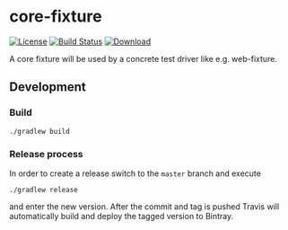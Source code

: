core-fixture
============

[![License](http://img.shields.io/badge/license-EPL-blue.svg?style=flat)](https://www.eclipse.org/legal/epl-v10.html)
[![Build Status](https://travis-ci.org/test-editor/core-fixture.svg?branch=master)](https://travis-ci.org/test-editor/core-fixture)
[![Download](https://api.bintray.com/packages/test-editor/Fixtures/core-fixture/images/download.svg)](https://bintray.com/test-editor/Fixtures/core-fixture/_latestVersion)

A core fixture will be used by a concrete test driver like e.g. web-fixture.

## Development

### Build

    ./gradlew build

### Release process

In order to create a release switch to the `master` branch and execute

    ./gradlew release

and enter the new version. After the commit and tag is pushed Travis will automatically build and deploy the tagged version to Bintray.
